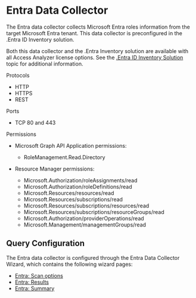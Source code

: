 # Entra Data Collector

The Entra data collector collects Microsoft Entra roles information from the target Microsoft Entra
tenant. This data collector is preconfigured in the .Entra ID Inventory solution.

Both this data collector and the .Entra Inventory solution are available with all Access Analyzer
license options. See the
[.Entra ID Inventory Solution](../../../solutions/entraidinventory/overview.md) topic for additional
information.

Protocols

- HTTP
- HTTPS
- REST

Ports

- TCP 80 and 443

Permissions

- Microsoft Graph API Application permissions:

    - RoleManagement.Read.Directory

- Resource Manager permissions:

    - Microsoft.Authorization/roleAssignments/read
    - Microsoft.Authorization/roleDefinitions/read
    - Microsoft.Resources/resources/read
    - Microsoft.Resources/subscriptions/read
    - Microsoft.Resources/subscriptions/resources/read
    - Microsoft.Resources/subscriptions/resourceGroups/read
    - Microsoft.Authorization/providerOperations/read
    - Microsoft.Management/managementGroups/read

## Query Configuration

The Entra data collector is configured through the Entra Data Collector Wizard, which contains the
following wizard pages:

- [Entra: Scan options](options.md)
- [Entra: Results](results.md)
- [Entra: Summary](summary.md)
